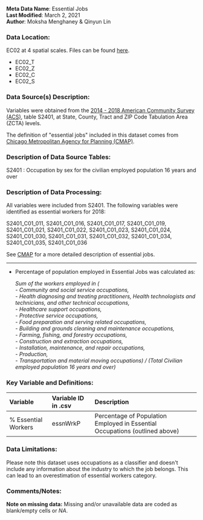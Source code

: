 **Meta Data Name**: Essential Jobs  
**Last Modified**: March 2, 2021  
**Author**: Moksha Menghaney & Qinyun Lin  

### Data Location: 
EC02 at 4 spatial scales. Files can be found [here](/data_final).
* EC02_T  
* EC02_Z  
* EC02_C  
* EC02_S  

### Data Source(s) Description:  
Variables were obtained from the [2014 - 2018 American Community Survey (ACS)](https://data.census.gov), table S2401, at State, County, Tract and ZIP Code Tabulation Area (ZCTA) levels.  

The definition of "essential jobs" included in this dataset comes from [Chicago Metropolitan Agency for Planning (CMAP)](https://github.com/CMAP-REPOS/essentialworkers). 

### Description of Data Source Tables:
S2401 : Occupation by sex for the civilian employed population 16 years and over

### Description of Data Processing: 
All variables were included from S2401. The following variables were identified as essential workers for 2018:  

S2401_C01_011, S2401_C01_016, S2401_C01_017, S2401_C01_019, S2401_C01_021, S2401_C01_022, S2401_C01_023, S2401_C01_024, S2401_C01_030, S2401_C01_031, S2401_C01_032, S2401_C01_034, S2401_C01_035, S2401_C01_036

See [CMAP](https://github.com/CMAP-REPOS/essentialworkers) for a more detailed description of essential jobs. 

----------

* Percentage of population employed in Essential Jobs was calculated as:  

	*Sum of the workers employed in (<br> 
                 - Community and social service occupations, <br>
                 - Health diagnosing and treating practitioners, Health technologists and technicians, and other technical occupations,<br>
                 - Healthcare support occupations,<br>
                 - Protective service occupations,<br>
                 - Food preparation and serving related occupations,<br>
                 - Building and grounds cleaning and maintenance occupations,<br>
                 - Farming, fishing, and forestry occupations,<br>
                 - Construction and extraction occupations,<br>
                 - Installation, maintenance, and repair occupations,<br>
                 - Production, <br>
                 - Transportation and material moving occupations) / (Total Civilian employed population 16 years and over)*

        
### Key Variable and Definitions:
| Variable | Variable ID in .csv | Description |
|:---------|:--------------------|:------------|
| % Essential Workers  | essnWrkP | Percentage of Population Employed in Essential Occupations (outlined above) |

### Data Limitations:
Please note this dataset uses occupations as a classifier and doesn't include any information about the industry to which the job belongs. This can lead to an overestimation of essential workers category. 

### Comments/Notes:
**Note on missing data:** Missing and/or unavailable data are coded as blank/empty cells or _NA_.
